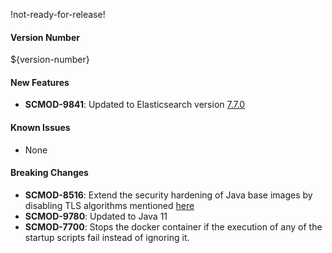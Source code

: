 !not-ready-for-release!

#### Version Number
${version-number}

#### New Features
- **SCMOD-9841**: Updated to Elasticsearch version [7.7.0](https://www.elastic.co/guide/en/elasticsearch/reference/current/release-notes-7.7.0.html)

#### Known Issues
- None

#### Breaking Changes
- **SCMOD-8516**: Extend the security hardening of Java base images by disabling TLS algorithms mentioned [here](https://github.com/CAFapi/opensuse-java8-images/blob/develop/src/main/docker/disableWeakTlsAlgorithms.patch)
- **SCMOD-9780**: Updated to Java 11
- **SCMOD-7700**:  Stops the docker container if the execution of any of the startup scripts fail instead of ignoring it.
